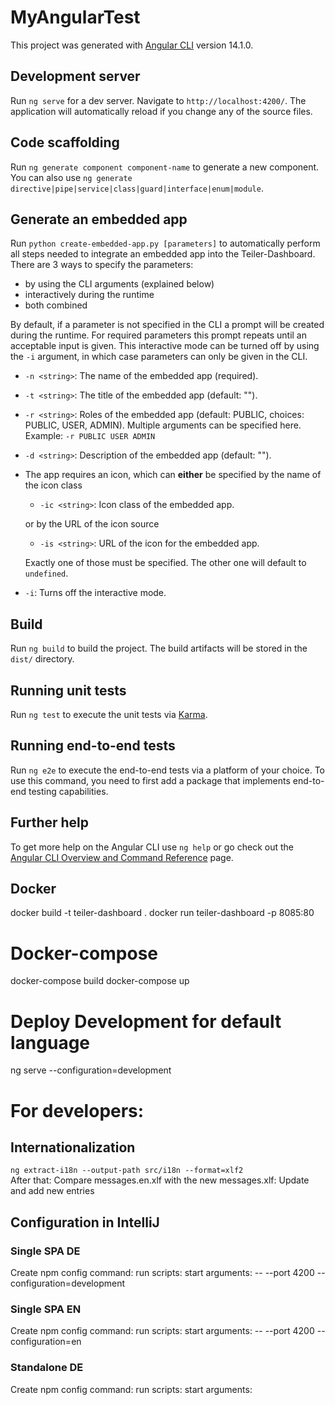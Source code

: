 # MyAngularTest

This project was generated with [Angular CLI](https://github.com/angular/angular-cli) version 14.1.0.

## Development server

Run `ng serve` for a dev server. Navigate to `http://localhost:4200/`. The application will automatically reload if you change any of the source files.

## Code scaffolding

Run `ng generate component component-name` to generate a new component. You can also use `ng generate directive|pipe|service|class|guard|interface|enum|module`.

## Generate an embedded app

Run `python create-embedded-app.py [parameters]` to automatically perform all steps needed to integrate an embedded app into the Teiler-Dashboard. 
There are 3 ways to specify the parameters:
- by using the CLI arguments (explained below)
- interactively during the runtime
- both combined

By default, if a parameter is not specified in the CLI a prompt will be created during the runtime.
For required parameters this prompt repeats until an acceptable input is given.
This interactive mode can be turned off by using the `-i` argument, in which case parameters can only be given in the CLI.
- `-n <string>`: The name of the embedded app (required).
- `-t <string>`: The title of the embedded app (default: "").
- `-r <string>`: Roles of the embedded app (default: PUBLIC, choices: PUBLIC, USER, ADMIN). Multiple arguments can be specified here. Example: `-r PUBLIC USER ADMIN`
- `-d <string>`: Description of the embedded app (default: "").<br />
- The app requires an icon, which can **either** be specified by the name of the icon class
  - `-ic <string>`: Icon class of the embedded app.

  or by the URL of the icon source
  - `-is <string>`: URL of the icon for the embedded app.
  
  Exactly one of those must be specified. The other one will default to `undefined`.
- `-i`: Turns off the interactive mode.

## Build

Run `ng build` to build the project. The build artifacts will be stored in the `dist/` directory.

## Running unit tests

Run `ng test` to execute the unit tests via [Karma](https://karma-runner.github.io).

## Running end-to-end tests

Run `ng e2e` to execute the end-to-end tests via a platform of your choice. To use this command, you need to first add a package that implements end-to-end testing capabilities.

## Further help

To get more help on the Angular CLI use `ng help` or go check out the [Angular CLI Overview and Command Reference](https://angular.io/cli) page.

## Docker
docker build -t teiler-dashboard .
docker run teiler-dashboard -p 8085:80

# Docker-compose
docker-compose build
docker-compose up

# Deploy Development for default language
ng serve --configuration=development

# For developers:
## Internationalization
`ng extract-i18n --output-path src/i18n --format=xlf2`  
After that: Compare messages.en.xlf with the new messages.xlf: Update and add new entries

## Configuration in IntelliJ
### Single SPA DE
Create npm config
command: run
scripts: start
arguments: -- --port 4200 --configuration=development

### Single SPA EN
Create npm config
command: run
scripts: start
arguments: -- --port 4200 --configuration=en

### Standalone DE
Create npm config
command: run
scripts: start
arguments:

